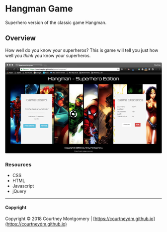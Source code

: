 # Hangman Game
Superhero version of the classic game Hangman.


## Overview
How well do you know your superheros? This is game will tell you just how well you *think* you know your superheros.

![alt text](https://github.com/CourtneyDM/courtneydm.github.io/blob/master/public/assets/images/screenshots/_hangman.jpeg?raw=true  "Superhero Hangman")

### Resources

* CSS
* HTML
* Javascript
* jQuery

---

#### Copyright

Copyright &copy; 2018 Courtney Montgomery | [https://courtneydm.github.io](https://courtneydm.github.io)

